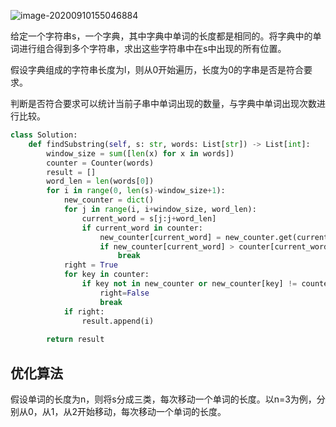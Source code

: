 ![image-20200910155046884](../.assert/image-20200910155046884.png)

给定一个字符串s，一个字典，其中字典中单词的长度都是相同的。将字典中的单词进行组合得到多个字符串，求出这些字符串中在s中出现的所有位置。

假设字典组成的字符串长度为l，则从0开始遍历，长度为0的字串是否是符合要求。

判断是否符合要求可以统计当前子串中单词出现的数量，与字典中单词出现次数进行比较。

~~~python
class Solution:
    def findSubstring(self, s: str, words: List[str]) -> List[int]:
        window_size = sum([len(x) for x in words])
        counter = Counter(words)
        result = []
        word_len = len(words[0])
        for i in range(0, len(s)-window_size+1):
            new_counter = dict()
            for j in range(i, i+window_size, word_len):
                current_word = s[j:j+word_len]
                if current_word in counter:
                    new_counter[current_word] = new_counter.get(current_word, 0) + 1
                    if new_counter[current_word] > counter[current_word]:
                        break
            right = True
            for key in counter:
                if key not in new_counter or new_counter[key] != counter[key]:
                    right=False
                    break
            if right:
                result.append(i)
            
        return result
~~~

## 优化算法

假设单词的长度为n，则将s分成三类，每次移动一个单词的长度。以n=3为例，分别从0，从1，从2开始移动，每次移动一个单词的长度。

